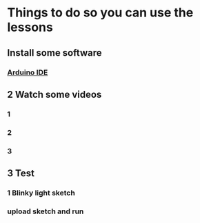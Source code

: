# Things to do so you can use the lessons


## Install some software

### [Arduino IDE](https://www.arduino.cc/en/software/)


## 2 Watch some videos

### 1
### 2
### 3


## 3 Test

### 1 Blinky light sketch
### upload sketch and run
